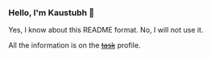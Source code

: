 ### Hello, I'm Kaustubh :wave:

Yes, I know about this README format. No, I will not use it.

All the information is on the ~~[task](https://youtu.be/hed5-aihGxs)~~ profile.
